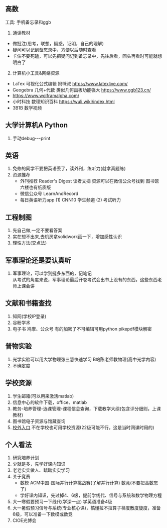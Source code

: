 ## 高数
工具: 手机备忘录和ggb  
1. 通读教材  
- 做批注(思考，联想，疑惑，证明，自己的理解)
- 疑问可以记到备忘录中，方便以后随时查看
- 卡住不要死磕，可以先把疑问记到备忘录中，先往后看，回头再看时可能就想明白了
  
2. 计算机小工具&网络资源
- LaTex  可视化公式编辑  妈咪叔 https://www.latexlive.com/
- Geogebra 几何+代数 类似几何画板功能强大 https://www.ggb123.cn/ 
- https://www.wolframalpha.com/
- 小时科技 数理知识百科 https://wuli.wiki/index.html
- 3B1B 数学视频  

## 大学计算机A Python 
1. 手动debug---print

## 英语
1. 免修的同学不要把英语丢了，读外刊，练听力(就拿真题练)  
2. 资源推荐
   - 外刊推荐 Reader's Digest 读者文摘 资源可以在微信公众号找到 图书馆六楼也有纸质版
   - 微信公众号 LearnAndRecord
   - 每日英语听力app (1) CNN10 学生频道 (2) 考试听力
## 工程制图
1. 先自己做,一定不要看答案  
2. 实在想不出来,去机房拿solidwork画一下，增加感性认识  
3. 理性方法(交点法)

## 军事理论还是要认真听
1. 军事理论，可以学到挺多东西的，记笔记  
从考试的角度来说，军事理论最后开卷考试会出书上没有的东西，这些东西老师上课会讲

## 文献和书籍查找
1. 知网(学校IP登录)
2. 谷粉学术 
3. 电子书 鸠摩、公众号 有的加密了不可编辑可用python pikepdf模块解密

## 普物实验 
1. 光学实验可以用大学物理张三慧快速学习 B站陈老师教物理(高中光学内容)  
2. 不确定度

## 学校资源
1.	学生邮箱(可以用来激活matlab)
2.	信息中心的软件下载，office、matlab
3.	教务-培养管理-选课管理-课程信息查询，下载教学大纲(包含评分细则，上课教材)
4.	图书馆电子资源与馆藏查询
5. [校外入口](http://auth-sztu-edu-cn-s.webvpn.sztu.edu.cn:8118/idp/authcenter/ActionAuthChain?entityId=webvpn) 不在学校也可用学校资源(22级可能不行，这是当时网课时用的)


## 个人看法
1. 研究培养计划
2. 少就是多，先学好课内知识
3. 老老实实做人、踏踏实实学习
4. 关于竞赛
   - 数模 ACM中国-国际并行计算挑战赛(了解并行计算) 数竞(不要把高数忘了)  
   - 学好课内知识，先过掉4、6级，提前学线代、信号与系统和数学物理方程
5. 大一寒假要预习一下线代(学深一点) 学英语准备4级  
6. 大一暑假预习信号与系统(专业核心课)，搞懂拉不拉算子梯度散度旋度，准备6级，可以准备一下数模或数竞
7. CIOE光博会  
